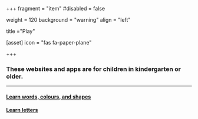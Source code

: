 +++
fragment = "item"
#disabled = false

weight = 120
background = "warning"
align = "left"

title ="Play"

[asset]
  icon = "fas fa-paper-plane"

+++

### These websites and apps are for children in kindergarten or older.
  
*****
  
#### [Learn words, colours, and shapes](http://www.sesamestreet.org/)  
  
#### [Learn letters](http://www.abcya.com)  
  




